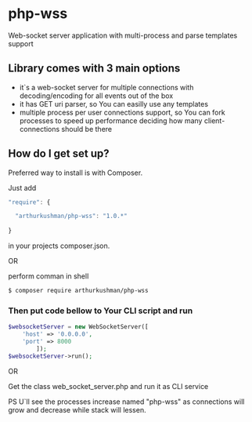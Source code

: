 # php-wss
Web-socket server application with multi-process and parse templates support 

## Library comes with 3 main options

- it`s a web-socket server for multiple connections with decoding/encoding for all events out of the box
- it has GET uri parser, so You can easilly use any templates 
- multiple process per user connections support, so You can fork processes to speed up performance deciding how many client-connections should be there

## How do I get set up?

Preferred way to install is with Composer.

Just add

```javascript
"require": {

  "arthurkushman/php-wss": "1.0.*"
  
}
```

in your projects composer.json.

OR 

perform comman in shell

```bash
$ composer require arthurkushman/php-wss
```

### Then put code bellow to Your CLI script and run

```php
$websocketServer = new WebSocketServer([
    'host' => '0.0.0.0',
    'port' => 8000
        ]);
$websocketServer->run();
```

OR

Get the class web_socket_server.php and run it as CLI service

PS U`ll see the processes increase named "php-wss" as connections will grow and decrease while stack will lessen.
